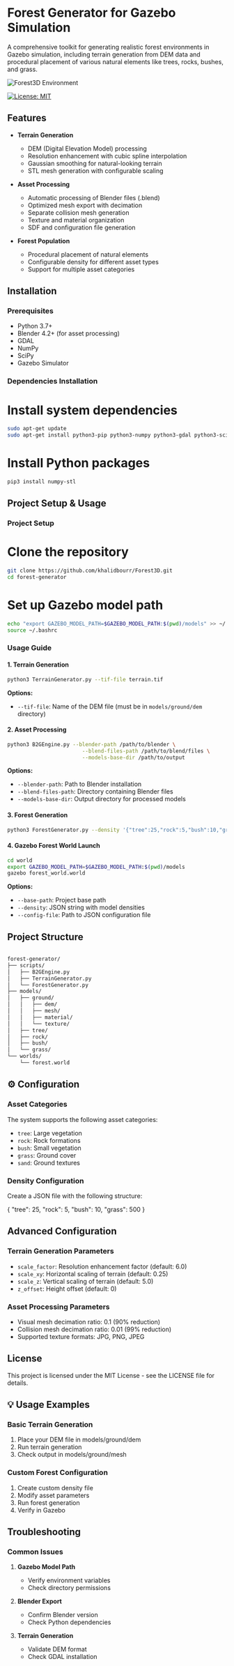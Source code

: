 # Forest Generator for Gazebo Simulation 

A comprehensive toolkit for generating realistic forest environments in Gazebo simulation, including terrain generation from DEM data and procedural placement of various natural elements like trees, rocks, bushes, and grass.

![Forest3D Environment](https://github.com/khalidbourr/Forest3D/blob/main/Screenshot%20from%202024-11-21%2022-29-42.png)


[![License: MIT](https://img.shields.io/badge/License-MIT-yellow.svg)](https://opensource.org/licenses/MIT)

##  Features

- **Terrain Generation**
  - DEM (Digital Elevation Model) processing
  - Resolution enhancement with cubic spline interpolation
  - Gaussian smoothing for natural-looking terrain
  - STL mesh generation with configurable scaling

- **Asset Processing**
  - Automatic processing of Blender files (.blend)
  - Optimized mesh export with decimation
  - Separate collision mesh generation
  - Texture and material organization
  - SDF and configuration file generation

- **Forest Population**
  - Procedural placement of natural elements
  - Configurable density for different asset types
  - Support for multiple asset categories

##  Installation

### Prerequisites

- Python 3.7+
- Blender 4.2+ (for asset processing)
- GDAL
- NumPy
- SciPy
- Gazebo Simulator

### Dependencies Installation

# Install system dependencies

```bash
sudo apt-get update
sudo apt-get install python3-pip python3-numpy python3-gdal python3-scipy
```

# Install Python packages

```bash
pip3 install numpy-stl
```
##  Project Setup & Usage

### Project Setup

# Clone the repository

```bash
git clone https://github.com/khalidbourr/Forest3D.git
cd forest-generator
```


# Set up Gazebo model path
```bash
echo "export GAZEBO_MODEL_PATH=$GAZEBO_MODEL_PATH:$(pwd)/models" >> ~/.bashrc
source ~/.bashrc
```


### Usage Guide

#### 1. Terrain Generation

```bash
python3 TerrainGenerator.py --tif-file terrain.tif
```

**Options:**
- `--tif-file`: Name of the DEM file (must be in `models/ground/dem` directory)

#### 2. Asset Processing

```bash
python3 B2GEngine.py --blender-path /path/to/blender \
                        --blend-files-path /path/to/blend/files \
                        --models-base-dir /path/to/output
```

**Options:**
- `--blender-path`: Path to Blender installation
- `--blend-files-path`: Directory containing Blender files
- `--models-base-dir`: Output directory for processed models

#### 3. Forest Generation

```bash
python3 ForestGenerator.py --density '{"tree":25,"rock":5,"bush":10,"grass":500}'
```

#### 4. Gazebo Forest World Launch

```bash
cd world
export GAZEBO_MODEL_PATH=$GAZEBO_MODEL_PATH:$(pwd)/models
gazebo forest_world.world
```


**Options:**
- `--base-path`: Project base path
- `--density`: JSON string with model densities
- `--config-file`: Path to JSON configuration file

##  Project Structure
```bash

forest-generator/
├── scripts/
│   ├── B2GEngine.py
│   ├── TerrainGenerator.py
│   └── ForestGenerator.py
├── models/
│   ├── ground/
│   │   ├── dem/
│   │   ├── mesh/
│   │   ├── material/
│   │   └── texture/
│   ├── tree/
│   ├── rock/
│   ├── bush/
│   └── grass/
└── worlds/
    └── forest.world

```

## ⚙️ Configuration

### Asset Categories
The system supports the following asset categories:
- `tree`: Large vegetation
- `rock`: Rock formations
- `bush`: Small vegetation
- `grass`: Ground cover
- `sand`: Ground textures

### Density Configuration
Create a JSON file with the following structure:

{
  "tree": 25,
  "rock": 5,
  "bush": 10,
  "grass": 500
}

##  Advanced Configuration

### Terrain Generation Parameters
- `scale_factor`: Resolution enhancement factor (default: 6.0)
- `scale_xy`: Horizontal scaling of terrain (default: 0.25)
- `scale_z`: Vertical scaling of terrain (default: 5.0)
- `z_offset`: Height offset (default: 0)

### Asset Processing Parameters
- Visual mesh decimation ratio: 0.1 (90% reduction)
- Collision mesh decimation ratio: 0.01 (99% reduction)
- Supported texture formats: JPG, PNG, JPEG


##  License

This project is licensed under the MIT License - see the LICENSE file for details.


## 💡 Usage Examples

### Basic Terrain Generation

1. Place your DEM file in models/ground/dem
2. Run terrain generation
3. Check output in models/ground/mesh

### Custom Forest Configuration

1. Create custom density file
2. Modify asset parameters
3. Run forest generation
4. Verify in Gazebo

##  Troubleshooting

### Common Issues

1. **Gazebo Model Path**
   - Verify environment variables
   - Check directory permissions

2. **Blender Export**
   - Confirm Blender version
   - Check Python dependencies

3. **Terrain Generation**
   - Validate DEM format
   - Check GDAL installation

